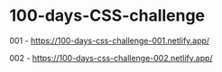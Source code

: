# 100-days-CSS-challenge

001 - https://100-days-css-challenge-001.netlify.app/

002 - https://100-days-css-challenge-002.netlify.app/
 
